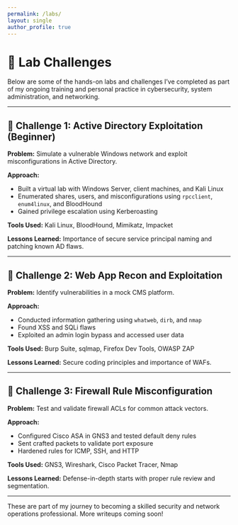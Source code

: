 ```yaml
---
permalink: /labs/
layout: single
author_profile: true
---
```


# 🔬 Lab Challenges

Below are some of the hands-on labs and challenges I’ve completed as part of my ongoing training and personal practice in cybersecurity, system administration, and networking.

---

## 🧪 Challenge 1: Active Directory Exploitation (Beginner)

**Problem:** Simulate a vulnerable Windows network and exploit misconfigurations in Active Directory.

**Approach:**  
- Built a virtual lab with Windows Server, client machines, and Kali Linux  
- Enumerated shares, users, and misconfigurations using `rpcclient`, `enum4linux`, and BloodHound  
- Gained privilege escalation using Kerberoasting  

**Tools Used:** Kali Linux, BloodHound, Mimikatz, Impacket  

**Lessons Learned:** Importance of secure service principal naming and patching known AD flaws.

---

## 🧪 Challenge 2: Web App Recon and Exploitation

**Problem:** Identify vulnerabilities in a mock CMS platform.

**Approach:**  
- Conducted information gathering using `whatweb`, `dirb`, and `nmap`  
- Found XSS and SQLi flaws  
- Exploited an admin login bypass and accessed user data  

**Tools Used:** Burp Suite, sqlmap, Firefox Dev Tools, OWASP ZAP  

**Lessons Learned:** Secure coding principles and importance of WAFs.

---

## 🧪 Challenge 3: Firewall Rule Misconfiguration

**Problem:** Test and validate firewall ACLs for common attack vectors.

**Approach:**  
- Configured Cisco ASA in GNS3 and tested default deny rules  
- Sent crafted packets to validate port exposure  
- Hardened rules for ICMP, SSH, and HTTP

**Tools Used:** GNS3, Wireshark, Cisco Packet Tracer, Nmap

**Lessons Learned:** Defense-in-depth starts with proper rule review and segmentation.

---

These are part of my journey to becoming a skilled security and network operations professional. More writeups coming soon!

